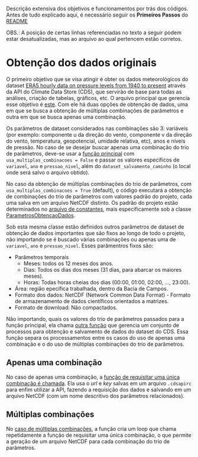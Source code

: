 
Descrição extensiva dos objetivos e funcionamentos por trás dos códigos. Antes de tudo explicado aqui, é necessário seguir os **Primeiros Passos** do [README](../README.md)

OBS.: A posição de certas linhas referenciadas no texto a seguir podem estar desatualizadas, mas ao arquivo ao qual pertencem estão corretos.

# Obtenção dos dados originais

O primeiro objetivo que se visa atingir é obter os dados meteorológicos do dataset [ERA5 hourly data on pressure levels from 1940 to present](https://cds.climate.copernicus.eu/datasets/reanalysis-era5-pressure-levels?tab=overview) através da API do Climate Data Store (CDS),
que servirão de base para todas as análises, criação de tabelas, gráficos, etc. O arquivo principal que gerencia esse objetivo é [este](../src/main/obtem_datasets_originais.py). Com ele há duas opções de obtenção de dados, uma em que se busca a obtenção de múltiplas combinações de parâmetros e outra em que se busca apenas uma combinação. 

Os parâmetros de dataset considerados nas combinações são 3: variáveis (por exemplo: componente u da direção do vento, componente v da direção do vento, temperatura, geopotencial, umidade relativa, etc), anos e níveis de pressão. No caso de se desejar buscar apenas uma combinação do trio de parâmetros, deve-se usar a [função principal](../src/main/obtem_datasets_originais.py#L5) com `usa_multiplas_combinacoes = False` e passar os valores específicos de `variavel`, `ano` e `pressao_nivel`, além do `dataset_salvamento_caminho` (o local onde será salvo o arquivo obtido).

No caso da obtenção de múltiplas combinações do trio de parâmetros, com `usa_multiplas_combinacoes = True` (default), o código executará a obtenção de combinações do trio de parâmetros com valores padrão do projeto, cada uma salva em um arquivo NetCDF distinto. Os padrão do projeto estão determinados no [arquivo de constantes](../src/config/constants.py), mais especificamente sob a classe [ParametrosObtencaoDados](../src/config/constants.py#L6).

Sob esta mesma classe estão definidos outros parâmetros de dataset de obtenção de dados importantes que são fixos ao longo de todo o projeto, não importando se é buscado várias combinações ou apenas uma de `variavel`, `ano` e `pressao_nivel`. Esses parâmentros fixos são:
- Parâmetros temporais
    - Meses: todos os 12 meses dos anos.
    - Dias: Todos os dias dos meses (31 dias, para abarcar os maiores meses).
    - Horas: Todas horas cheias dos dias (00:00, 01:00, 02:00, ..., 23:00).
- Área: região epecífica trabalhada, dentro da Bacia de Campos.
- Formato dos dados: NetCDF (Network Common Data Format) - Formato de armazenamento de dados científicos orientados a matrizes.
- Formato de download: Não compactados.

Não importando, quais os valores do trio de parâmetros passados para a função principal, ela chama [outra função](../src/geracoes/requisicao_dados_nc.py#L187) que gerencia um conjunto de processos para obtenção e salvamento de dados do dataset do CDS. Essa função separa os processamentos entre os casos do uso de apenas uma combinação e o do uso de múltiplas combinações do trio de parâmetros.

## Apenas uma combinação

No caso de apenas uma combinação, a [função de requisitar uma única combinação é chamada](../src/geracoes/requisicao_dados_nc.py#L108). Ela usa o *url* e *key* salvas em um arquivo `.cdsapirc` para enfim utilizar a API, fazendo a requisição dos dados e salvando em um arquivo NetCDF (com um nome descritivo dos parâmetros relacionados).

## Múltiplas combinações

No [caso de múltiplas combinações](../src/geracoes/requisicao_dados_nc.py#151), a função cria um loop que chama repetidamente a função de requisitar uma única combinação, o que permite a geração de um arquivo NetCDF para cada combinação do trio de parâmetros.